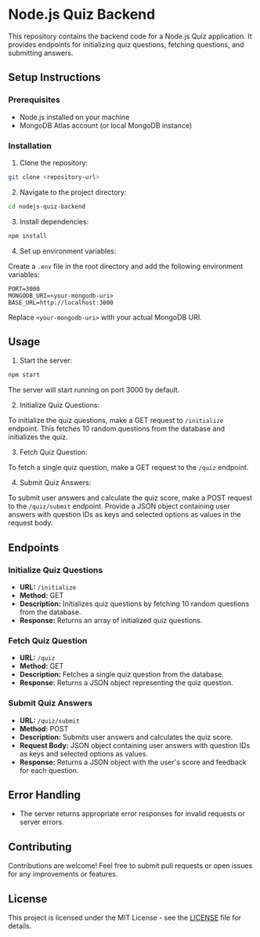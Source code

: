 # Node.js Quiz Backend

This repository contains the backend code for a Node.js Quiz application. It provides endpoints for initializing quiz questions, fetching questions, and submitting answers.

## Setup Instructions

### Prerequisites

- Node.js installed on your machine
- MongoDB Atlas account (or local MongoDB instance)

### Installation

1. Clone the repository:

```bash
git clone <repository-url>
```

2. Navigate to the project directory:

```bash
cd nodejs-quiz-backend
```

3. Install dependencies:

```bash
npm install
```

4. Set up environment variables:

Create a `.env` file in the root directory and add the following environment variables:

```plaintext
PORT=3000
MONGODB_URI=<your-mongodb-uri>
BASE_URL=http://localhost:3000
```

Replace `<your-mongodb-uri>` with your actual MongoDB URI.

## Usage

1. Start the server:

```bash
npm start
```

The server will start running on port 3000 by default.

2. Initialize Quiz Questions:

To initialize the quiz questions, make a GET request to `/initialize` endpoint. This fetches 10 random questions from the database and initializes the quiz.

3. Fetch Quiz Question:

To fetch a single quiz question, make a GET request to the `/quiz` endpoint.

4. Submit Quiz Answers:

To submit user answers and calculate the quiz score, make a POST request to the `/quiz/submit` endpoint. Provide a JSON object containing user answers with question IDs as keys and selected options as values in the request body.

## Endpoints

### Initialize Quiz Questions

- **URL:** `/initialize`
- **Method:** GET
- **Description:** Initializes quiz questions by fetching 10 random questions from the database.
- **Response:** Returns an array of initialized quiz questions.

### Fetch Quiz Question

- **URL:** `/quiz`
- **Method:** GET
- **Description:** Fetches a single quiz question from the database.
- **Response:** Returns a JSON object representing the quiz question.

### Submit Quiz Answers

- **URL:** `/quiz/submit`
- **Method:** POST
- **Description:** Submits user answers and calculates the quiz score.
- **Request Body:** JSON object containing user answers with question IDs as keys and selected options as values.
- **Response:** Returns a JSON object with the user's score and feedback for each question.

## Error Handling

- The server returns appropriate error responses for invalid requests or server errors.

## Contributing

Contributions are welcome! Feel free to submit pull requests or open issues for any improvements or features.

## License

This project is licensed under the MIT License - see the [LICENSE](LICENSE) file for details.
